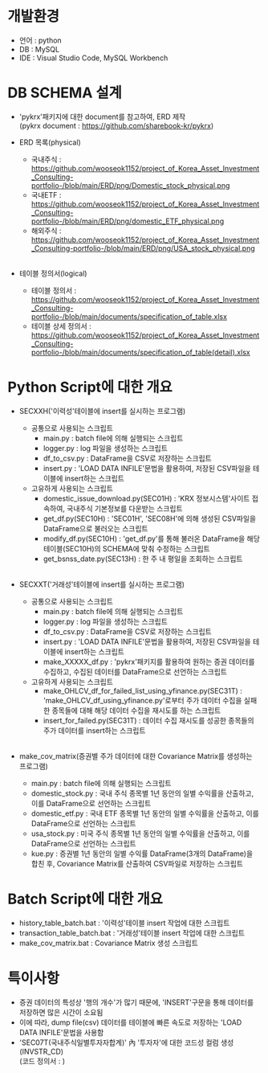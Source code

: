 # 개발환경
- 언어 : python
- DB : MySQL
- IDE : Visual Studio Code, MySQL Workbench  

# DB SCHEMA 설계
 
- 'pykrx'패키지에 대한 document를 참고하여, ERD 제작  
(pykrx document : https://github.com/sharebook-kr/pykrx) 

* ERD 목록(physical)
  * 국내주식 : https://github.com/wooseok1152/project_of_Korea_Asset_Investment_Consulting-portfolio-/blob/main/ERD/png/Domestic_stock_physical.png
  * 국내ETF : https://github.com/wooseok1152/project_of_Korea_Asset_Investment_Consulting-portfolio-/blob/main/ERD/png/domestic_ETF_physical.png
  * 해외주식 : https://github.com/wooseok1152/project_of_Korea_Asset_Investment_Consulting-portfolio-/blob/main/ERD/png/USA_stock_physical.png
<br/><br/>

* 테이블 정의서(logical)
  * 테이블 정의서 : https://github.com/wooseok1152/project_of_Korea_Asset_Investment_Consulting-portfolio-/blob/main/documents/specification_of_table.xlsx
  * 테이블 상세 정의서 : https://github.com/wooseok1152/project_of_Korea_Asset_Investment_Consulting-portfolio-/blob/main/documents/specification_of_table(detail).xlsx


# Python Script에 대한 개요
* SECXXH('이력성'테이블에 insert를 실시하는 프로그램)
  * 공통으로 사용되는 스크립트
    * main.py : batch file에 의해 실행되는 스크립트
    * logger.py : log 파일을 생성하는 스크립트
    * df_to_csv.py : DataFrame을 CSV로 저장하는 스크립트
    * insert.py : 'LOAD DATA INFILE'문법을 활용하여, 저장된 CSV파일을 테이블에 insert하는 스크립트
  * 고유하게 사용되는 스크립트
    * domestic_issue_download.py(SEC01H) : 'KRX 정보시스템'사이트 접속하여, 국내주식 기본정보를 다운받는 스크립트
    * get_df.py(SEC10H) : 'SEC01H', 'SEC08H'에 의해 생성된 CSV파일을 DataFrame으로 불러오는 스크립트
    * modify_df.py(SEC10H) : 'get_df.py'를 통해 불러온 DataFrame을 해당 테이블(SEC10H)의 SCHEMA에 맞춰 수정하는 스크립트
    * get_bsnss_date.py(SEC13H) : 한 주 내 평일을 조회하는 스크립트
<br/><br/>

* SECXXT('거래성'테이블에 insert를 실시하는 프로그램)
  * 공통으로 사용되는 스크립트
    * main.py : batch file에 의해 실행되는 스크립트
    * logger.py : log 파일을 생성하는 스크립트
    * df_to_csv.py : DataFrame을 CSV로 저장하는 스크립트
    * insert.py : 'LOAD DATA INFILE'문법을 활용하여, 저장된 CSV파일을 테이블에 insert하는 스크립트
    * make_XXXXX_df.py : 'pykrx'패키지를 활용하여 원하는 증권 데이터를 수집하고, 수집된 데이터를 DataFrame으로 선언하는 스크립트
  * 고유하게 사용되는 스크립트
    * make_OHLCV_df_for_failed_list_using_yfinance.py(SEC31T) : 'make_OHLCV_df_using_yfinance.py'로부터 주가 데이터 수집을 실패한 종목들에 대해 해당 데이터 수집을 재시도를 하는 스크립트
    * insert_for_failed.py(SEC31T) : 데이터 수집 재시도를 성공한 종목들의 주가 데이터를 insert하는 스크립트
<br/><br/>

* make_cov_matrix(증권별 주가 데이터에 대한 Covariance Matrix를 생성하는 프로그램)
  *  main.py : batch file에 의해 실행되는 스크립트
  *  domestic_stock.py : 국내 주식 종목별 1년 동안의 일별 수익률을 산출하고, 이를 DataFrame으로 선언하는 스크립트
  *  domestic_etf.py : 국내 ETF 종목별 1년 동안의 일별 수익률을 산출하고, 이를 DataFrame으로 선언하는 스크립트
  *  usa_stock.py : 미국 주식 종목별 1년 동안의 일별 수익률을 산출하고, 이를 DataFrame으로 선언하는 스크립트
  *  kue.py : 증권별 1년 동안의 일별 수익률 DataFrame(3개의 DataFrame)을 합친 후, Covariance Matrix를 산출하여 CSV파일로 저장하는 스크립트

# Batch Script에 대한 개요
* history_table_batch.bat : '이력성'테이블 insert 작업에 대한 스크립트
* transaction_table_batch.bat : '거래성'테이블 insert 작업에 대한 스크립트
* make_cov_matrix.bat : Covariance Matrix 생성 스크립트

# 특이사항
* 증권 데이터의 특성상 '행의 개수'가 많기 때문에, 'INSERT'구문을 통해 데이터를 저장하면 많은 시간이 소요됨
* 이에 따라, dump file(csv) 데이터를 테이블에 빠른 속도로 저장하는 'LOAD DATA INFILE'문법을 사용함
* 'SEC07T(국내주식일별투자자합계)' 內 '투자자'에 대한 코드성 컬럼 생성(INVSTR_CD)  
(코드 정의서 : )
  